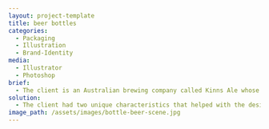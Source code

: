 ```yaml
---
layout: project-template
title: beer bottles
categories:
  - Packaging
  - Illustration
  - Brand-Identity
media:
  - Illustrator
  - Photoshop
brief:
  - The client is an Australian brewing company called Kinns Ale whose core values revolve around creating premium hand-crafted beers that are suitable for the Australian palate.
solution:
  - The client had two unique characteristics that helped with the design concept. Firstly they were originally Scottish settlers. Secondly, their beer is famous for being brewed with water from a secret spring. I wanted to have a strong bond between water, Australia and Scotland.  So my new beer is called Fiere (pronounced feer) – Scottish word for comrade, mate or companion. And My logo is a Scottish otter and an Australian Platypus frolicking in the water together.
image_path: /assets/images/bottle-beer-scene.jpg
---
```

